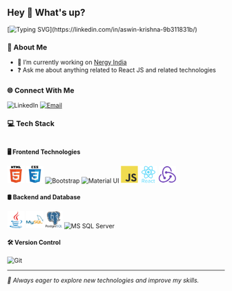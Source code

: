 
<h2 align="left">Hey 👋 What's up?</h2>

[![Typing SVG](https://readme-typing-svg.demolab.com?font=Pixelify+Sans&size=18&duration=1500&pause=1000&center=false&vCenter=true&width=600&height=60&lines=Hi+there!+I'm+a+Frontend+Developer.;Specialized+in+React+and+Building+Interactive+UIs.;Passionate+about+Crafting+User+Experiences.;Always+Learning+and+Exploring+New+Tech!)](https://linkedin.com/in/aswin-krishna-9b311831b/)

### 💫 About Me
- 🔭 I’m currently working on [Nergy India](http://www.nergyindia.com/)  
- ❓ Ask me about anything related to React JS and related technologies  

### 🌐 Connect With Me
<p>
    <img src="https://cdn.jsdelivr.net/gh/devicons/devicon/icons/linkedin/linkedin-original.svg" alt="LinkedIn" width="40" height="40" title="Connect with me on LinkedIn"/>
  <a href="mailto:ltaswinak@gmail.com" title="Send me an Email">
    <img src="https://cdn-icons-png.flaticon.com/512/732/732200.png" alt="Email" width="40" height="40"/>
  </a>
</p>

### 💻 Tech Stack
#

#### 🖥️ Frontend Technologies
<p>
<img src="https://raw.githubusercontent.com/devicons/devicon/master/icons/html5/html5-original-wordmark.svg" alt="HTML5" width="40" height="40" title="🟠 HTML5 - Structure your content"/>
<img src="https://raw.githubusercontent.com/devicons/devicon/master/icons/css3/css3-original-wordmark.svg" alt="CSS3" width="40" height="40" title="🔵 CSS3 - Style your pages"/>
  <img src="https://cdn.jsdelivr.net/gh/devicons/devicon/icons/bootstrap/bootstrap-original.svg" alt="Bootstrap" width="40" height="40" title="🟪 Bootstrap - Frontend Framework"/>
<img src="https://cdn.jsdelivr.net/gh/devicons/devicon/icons/materialui/materialui-original.svg" alt="Material UI" width="40" height="40" title="🔵 Material UI - React Component Library"/>
<img src="https://raw.githubusercontent.com/devicons/devicon/master/icons/javascript/javascript-original.svg" alt="JavaScript" width="40" height="40" title="💛 JavaScript - Bring interactivity to life"/>
<img src="https://raw.githubusercontent.com/devicons/devicon/master/icons/react/react-original-wordmark.svg" alt="React" width="40" height="40" title="⚛️ React - Build dynamic UIs"/>
<!-- <img src="https://reactnative.dev/img/header_logo.svg" alt="React Native" width="40" height="40" title="📱 React Native - Mobile app development"/> -->
<img src="https://raw.githubusercontent.com/devicons/devicon/master/icons/redux/redux-original.svg" alt="Redux" width="40" height="40" title="🟣 Redux - State management made easy"/>
</p>
<!-- Backend and Database -->

#### 🛢️ Backend and Database
<p>
<img src="https://raw.githubusercontent.com/devicons/devicon/master/icons/java/java-original.svg" alt="Java" width="40" height="40" title="☕ Java - Object-oriented programming"/>
<img src="https://raw.githubusercontent.com/devicons/devicon/master/icons/mysql/mysql-original-wordmark.svg" alt="MySQL" width="40" height="40" title="🐬 MySQL - Relational database management"/>
<img src="https://raw.githubusercontent.com/devicons/devicon/master/icons/postgresql/postgresql-original-wordmark.svg" alt="PostgreSQL" width="40" height="40" title="🐘 PostgreSQL - Advanced database solutions"/>
<img src="https://www.svgrepo.com/show/303229/microsoft-sql-server-logo.svg" alt="MS SQL Server" width="40" height="40" title="🟢 MS SQL Server - Enterprise-level database management"/>
</p>
<!-- Version Control -->

#### 🛠️ Version Control
<img src="https://www.vectorlogo.zone/logos/git-scm/git-scm-icon.svg" alt="Git" width="40" height="40" title="🌿 Git - Version control and collaboration"/>

---

_🚀 Always eager to explore new technologies and improve my skills._

<!-- Created with GPRM ( https://gprm.itsvg.in ) -->
